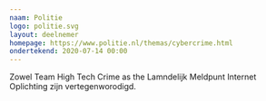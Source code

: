 ```yaml
---
naam: Politie
logo: politie.svg
layout: deelnemer
homepage: https://www.politie.nl/themas/cybercrime.html
ondertekend: 2020-07-14 00:00
---
```

Zowel Team High Tech Crime as the Lamndelijk Meldpunt Internet Oplichting zijn vertegenworodigd.